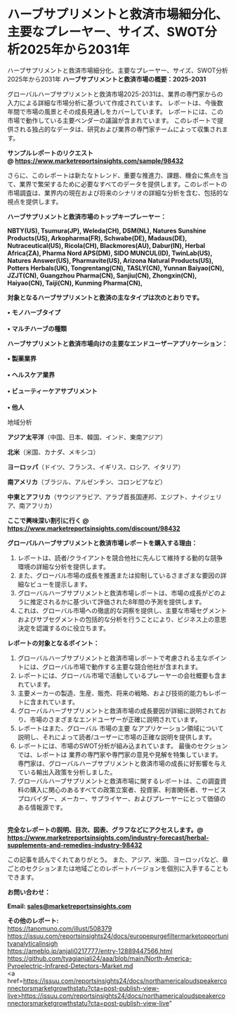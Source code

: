 # ハーブサプリメントと救済市場細分化、主要なプレーヤー、サイズ、SWOT分析2025年から2031年
ハーブサプリメントと救済市場細分化、主要なプレーヤー、サイズ、SWOT分析2025年から2031年
<strong><b>ハーブサプリメントと救済市場の概要：2025-2031</b></strong>

グローバルハーブサプリメントと救済市場2025-2031は、業界の専門家からの入力による詳細な市場分析に基づいて作成されています。 レポートは、今後数年間で市場の風景とその成長見通しをカバーしています。 レポートには、この市場で動作している主要ベンダーの議論が含まれています。 このレポートで提供される独占的なデータは、研究および業界の専門家チームによって収集されます。

<strong>サンプルレポートのリクエスト @ <a href=https://www.marketreportsinsights.com/sample/98432>https://www.marketreportsinsights.com/sample/98432</a></strong>

さらに、このレポートは新たなトレンド、重要な推進力、課題、機会に焦点を当て、業界で繁栄するために必要なすべてのデータを提供します。このレポートの市場調査は、業界内の現在および将来のシナリオの詳細な分析を含む、包括的な視点を提供します。

<strong>ハーブサプリメントと救済市場のトップキープレーヤー：</strong>

<strong>NBTY(US), Tsumura(JP), Weleda(CH), DSM(NL), Natures Sunshine Products(US), Arkopharma(FR), Schwabe(DE), Madaus(DE), Nutraceutical(US), Ricola(CH), Blackmores(AU), Dabur(IN), Herbal Africa(ZA), Pharma Nord APS(DM), SIDO MUNCUL(ID), TwinLab(US), Natures Answer(US), Pharmavite(US), Arizona Natural Products(US), Potters Herbals(UK), Tongrentang(CN), TASLY(CN), Yunnan Baiyao(CN), JZJT(CN), Guangzhou Pharma(CN), Sanjiu(CN), Zhongxin(CN), Haiyao(CN), Taiji(CN), Kunming Pharma(CN),</strong>

<strong><b>対象となるハーブサプリメントと救済の主なタイプは次のとおりです。</b></strong>

<strong>• モノハーブタイプ<br><br>• マルチハーブの種類</strong>

<strong><b>ハーブサプリメントと救済市場向けの主要なエンドユーザーアプリケーション：</b></strong>

<strong>• 製薬業界<br><br>• ヘルスケア業界<br><br>• ビューティーケアサプリメント<br><br>• 他人</strong>

 地域分析

<strong><b>アジア太平洋</b></strong>（中国、日本、韓国、インド、東南アジア）

<strong><b>北米</b></strong>（米国、カナダ、メキシコ）

<strong><b>ヨーロッパ</b></strong>（ドイツ、フランス、イギリス、ロシア、イタリア）

<strong><b>南アメリカ</b></strong>（ブラジル、アルゼンチン、コロンビアなど）

<strong><b>中東とアフリカ</b></strong>（サウジアラビア、アラブ首長国連邦、エジプト、ナイジェリア、南アフリカ）

<strong>ここで興味深い割引に行く @ <a href=https://www.marketreportsinsights.com/discount/98432>https://www.marketreportsinsights.com/discount/98432</a></strong>

<strong><b>グローバルハーブサプリメントと救済市場レポートを購入する理由：</b></strong>
<ol>
  <li>レポートは、読者/クライアントを競合他社に先んじて維持する動的な競争環境の詳細な分析を提供します。</li>
  <li>また、グローバル市場の成長を推進または抑制しているさまざまな要因の詳細なビューを提示します。</li>
  <li>グローバルハーブサプリメントと救済市場レポートは、市場の成長がどのように推定されるかに基づいて評価された8年間の予測を提供します。</li>
  <li>これは、グローバル市場への徹底的な洞察を提供し、主要な市場セグメントおよびサブセグメントの包括的な分析を行うことにより、ビジネス上の意思決定を認識するのに役立ちます。</li>
</ol>
<strong><b>レポートの対象となるポイント：</b></strong>
<ol>
  <li>グローバルハーブサプリメントと救済市場レポートで考慮される主なポイントには、グローバル市場で動作する主要な競合他社が含まれます。</li>
  <li>レポートには、グローバル市場で活動しているプレーヤーの会社概要も含まれています。</li>
  <li>主要メーカーの製造、生産、販売、将来の戦略、および技術的能力もレポートに含まれています。</li>
  <li>グローバルハーブサプリメントと救済市場の成長要因が詳細に説明されており、市場のさまざまなエンドユーザーが正確に説明されています。</li>
  <li>レポートはまた、グローバル 市場の主要 なアプリケーション領域について説明し、それによって読者/ユーザーに市場の正確な説明を提供します。</li>
  <li>レポートには、市場のSWOT分析が組み込まれています。 最後のセクションでは、レポートは 業界の専門家や専門家の意見や見解を特集しています。 専門家は、グローバルハーブサプリメントと救済市場の成長に好影響を与えている輸出入政策を分析しました。</li>
  <li>グローバルハーブサプリメントと救済市場に関するレポートは、この調査資料の購入に関心のあるすべての政策立案者、投資家、利害関係者、サービスプロバイダー、メーカー、サプライヤー、およびプレーヤーにとって価値のある情報源です。</li>
</ol><br>
<strong>完全なレポートの説明、目次、図表、グラフなどにアクセスします。@ <a href=https://www.marketreportsinsights.com/industry-forecast/herbal-supplements-and-remedies-industry-98432>https://www.marketreportsinsights.com/industry-forecast/herbal-supplements-and-remedies-industry-98432</a></strong>

この記事を読んでくれてありがとう。 また、アジア、米国、ヨーロッパなど、章ごとのセクションまたは地域ごとのレポートバージョンを個別に入手することもできます。

<strong><b>お問い合わせ：</b></strong>

<strong>Email: </strong><a href=mailto:sales@marketreportsinsights.com><strong>sales@marketreportsinsights.com</strong></a>

<strong>その他のレポート:</strong>
<br>
<a href=https://tanomuno.com/illust/508379>https://tanomuno.com/illust/508379</a>
<br>
<a href=https://issuu.com/reportsinsights24/docs/europepurgefiltermarketopportunityanalyticalinsigh>https://issuu.com/reportsinsights24/docs/europepurgefiltermarketopportunityanalyticalinsigh</a>
<br>
<a href=https://ameblo.jp/anjali0217777/entry-12889447566.html>https://ameblo.jp/anjali0217777/entry-12889447566.html</a>
<br>
<a href=https://github.com/tyagianjali24/aaa/blob/main/North-America-Pyroelectric-Infrared-Detectors-Market.md>https://github.com/tyagianjali24/aaa/blob/main/North-America-Pyroelectric-Infrared-Detectors-Market.md</a>
<br>
<a href=https://issuu.com/reportsinsights24/docs/northamericaloudspeakerconnectorsmarketgrowthstatu?cta=post-publish-view-live>https://issuu.com/reportsinsights24/docs/northamericaloudspeakerconnectorsmarketgrowthstatu?cta=post-publish-view-live</a>"
